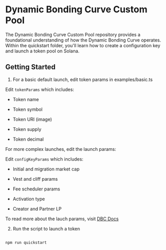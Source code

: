 

# Dynamic Bonding Curve Custom Pool

  

The Dynamic Bonding Curve Custom Pool repository provides a foundational understanding of how the Dynamic Bonding Curve operates. Within the quickstart folder, you'll learn how to create a configuration key and launch a token pool on Solana.

  

## Getting Started

1. For a basic default launch, edit token params in examples/basic.ts

  

Edit `tokenParams` which includes:

- Token name

- Token symbol

- Token URI (image)

- Token supply

- Token decimal

  

For more complex launches, edit the launch params:

  

Edit `configKeyParams` which includes:

- Initial and migration market cap

- Vest and cliff params

- Fee scheduler params

- Activation type

- Creator and Partner LP

  

To read more about the lauch params, visit [DBC Docs](https://docs.meteora.ag/product-overview/dynamic-bonding-curve-dbc-overview/customizable-pool-configuration)

  

2. Run the script to launch a token


```bash

npm run quickstart

```